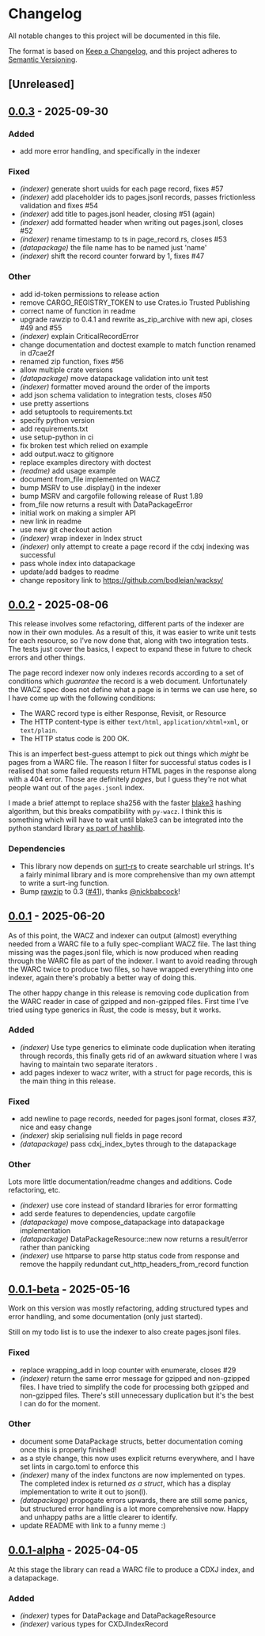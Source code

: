 # Changelog

All notable changes to this project will be documented in this file.

The format is based on [Keep a Changelog](https://keepachangelog.com/en/1.0.0/),
and this project adheres to [Semantic Versioning](https://semver.org/spec/v2.0.0.html).

## [Unreleased]

## [0.0.3](https://github.com/bodleian/wacksy/compare/v0.0.2...v0.0.3) - 2025-09-30

### Added

- add more error handling, and specifically in the indexer

### Fixed

- *(indexer)* generate short uuids for each page record, fixes #57
- *(indexer)* add placeholder ids to pages.jsonl records, passes frictionless validation and fixes #54
- *(indexer)* add title to pages.jsonl header, closing #51 (again)
- *(indexer)* add formatted header when writing out pages.jsonl, closes #52
- *(indexer)* rename timestamp to ts in page_record.rs, closes #53
- *(datapackage)* the file name has to be named just 'name'
- *(indexer)* shift the record counter forward by 1, fixes #47

### Other

- add id-token permissions to release action
- remove CARGO_REGISTRY_TOKEN to use Crates.io Trusted Publishing
- correct name of function in readme
- upgrade rawzip to 0.4.1 and rewrite as_zip_archive with new api, closes #49 and #55
- *(indexer)* explain CriticalRecordError
- change documentation and doctest example to match function renamed in d7cae2f
- renamed zip function, fixes #56
- allow multiple crate versions
- *(datapackage)* move datapackage validation into unit test
- *(indexer)* formatter moved around the order of the imports
- add json schema validation to integration tests, closes #50
- use pretty assertions
- add setuptools to requirements.txt
- specify python version
- add requirements.txt
- use setup-python in ci
- fix broken test which relied on example
- add output.wacz to gitignore
- replace examples directory with doctest
- *(readme)* add usage example
- document from_file implemented on WACZ
- bump MSRV to use .display() in the indexer
- bump MSRV and cargofile following release of Rust 1.89
- from_file now returns a result with DataPackageError
- initial work on making a simpler API
- new link in readme
- use new git checkout action
- *(indexer)* wrap indexer in Index struct
- *(indexer)* only attempt to create a page record if the cdxj indexing was successful
- pass whole index into datapackage
- update/add badges to readme
- change repository link to https://github.com/bodleian/wacksy/

## [0.0.2](https://github.com/bodleian/wacksy/compare/v0.0.1...v0.0.2) - 2025-08-06

This release involves some refactoring, different parts of the indexer are now in their own modules.
As a result of this, it was easier to write unit tests for each resource, so I've now done that, along with two integration tests.
The tests just cover the basics, I expect to expand these in future to check errors and other things.

The page record indexer now only indexes records according to a set of conditions which _guarantee_ the record is a web document.
Unfortunately the WACZ spec does not define what a page is in terms we can use here, so I have come up with the following conditions:

- The WARC record type is either Response, Revisit, or Resource
- The HTTP content-type is either `text/html`, `application/xhtml+xml`, or `text/plain`.
- The HTTP status code is 200 OK.

This is an imperfect best-guess attempt to pick out things which _might_ be pages from a WARC file.
The reason I filter for successful status codes is I realised that some failed requests return HTML pages in the response along with a 404 error.
Those are definitely _pages_, but I guess they're not what people want out of the `pages.jsonl` index.

I made a brief attempt to replace sha256 with the faster [blake3](https://github.com/BLAKE3-team/BLAKE3) hashing algorithm, but this breaks compatibility with `py-wacz`.
I think this is something which will have to wait until blake3 can be integrated into the python standard library [as part of hashlib](https://github.com/python/cpython/issues/83479).

### Dependencies

- This library now depends on [surt-rs](https://github.com/mijho/surt-rs) to create searchable url strings. It's a fairly minimal library and is more comprehensive than my own attempt to write a surt-ing function.
- Bump [rawzip](https://github.com/nickbabcock/rawzip) to 0.3 ([#41](https://github.com/bodleian/wacksy/pull/41)), thanks [@nickbabcock](https://github.com/nickbabcock)!

## [0.0.1](https://github.com/bodleian/wacksy/compare/v0.0.1-beta...v0.0.1) - 2025-06-20

As of this point, the WACZ and indexer can output (almost) everything needed from a WARC file to a fully spec-compliant WACZ file.
The last thing missing was the pages.jsonl file, which is now produced when reading through the WARC file as part of the indexer.
I want to avoid reading through the WARC twice to produce two files, so have wrapped everything into one indexer, again there's probably a better way of doing this.

The other happy change in this release is removing code duplication from the WARC reader in case of gzipped and non-gzipped files.
First time I've tried using type generics in Rust, the code is messy, but it works.

### Added

- *(indexer)* Use type generics to eliminate code duplication when iterating through records, this finally gets rid of an awkward situation where I was having to maintain two separate iterators .
- add pages indexer to wacz writer, with a struct for page records, this is the main thing in this release.

### Fixed

- add newline to page records, needed for pages.jsonl format, closes #37, nice and easy change
- *(indexer)* skip serialising null fields in page record
- *(datapackage)* pass cdxj_index_bytes through to the datapackage

### Other

Lots more little documentation/readme changes and additions. Code refactoring, etc.

- *(indexer)* use core instead of standard libraries for error formatting
- add serde features to dependencies, update cargofile
- *(datapackage)* move compose_datapackage into datapackage implementation
- *(datapackage)* DataPackageResource::new now returns a result/error rather than panicking
- *(indexer)* use httparse to parse http status code from response and remove the happily redundant cut_http_headers_from_record function

## [0.0.1-beta](https://github.com/bodleian/wacksy/compare/v0.0.1-alpha...v0.0.1-beta) - 2025-05-16

Work on this version was mostly refactoring, adding structured types and error handling, and some documentation (only just started).

Still on my todo list is to use the indexer to also create pages.jsonl files.

### Fixed

- replace wrapping_add in loop counter with enumerate, closes #29
- *(indexer)* return the same error message for gzipped and non-gzipped files. I have tried to simplify the code for processing both gzipped and non-gzipped files. There's still unnecessary duplication but it's the best I can do for the moment.

### Other

- document some DataPackage structs, better documentation coming once this is properly finished!
- as a style change, this now uses explicit returns everywhere, and I have set lints in cargo.toml to enforce this
- *(indexer)* many of the index functons are now implemented on types. The completed index is returned *as a struct*, which has a display implementation to write it out to json(l).
- *(datapackage)* propogate errors upwards, there are still some panics, but structured error handling is a lot more comprehensive now. Happy and unhappy paths are a little clearer to identify.
- update README with link to a funny meme :)

## [0.0.1-alpha](https://github.com/bodleian/wacksy/releases/tag/v0.0.1-alpha) - 2025-04-05

At this stage the library can read a WARC file to produce a CDXJ index, and a datapackage.

### Added

- *(indexer)* types for DataPackage and DataPackageResource
- *(indexer)* various types for CXDJIndexRecord
